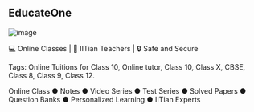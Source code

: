 ## EducateOne

![image](https://educateone.weebly.com/uploads/1/3/0/1/130189867/poster-a3-v5_orig.jpg)

💻 Online Classes | 🥇 IITian Teachers | 🔒 Safe and Secure

Tags: 
Online Tuitions for Class 10, Online tutor, Class 10, Class X, CBSE, Class 8, Class 9, Class 12.

Online Class ● Notes ● Video Series ● Test Series ● Solved Papers ● Question Banks ● Personalized Learning ● IITian Experts
